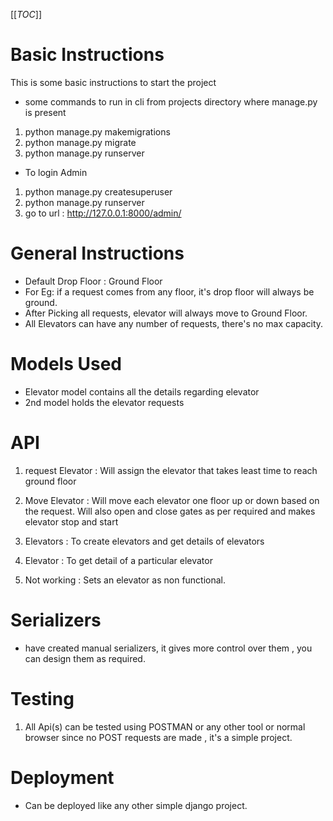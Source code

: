 [[_TOC_]]

# Basic Instructions
This is some basic instructions to start the project
- some commands to run in cli from projects directory where manage.py is present 
1) python manage.py makemigrations
2) python manage.py migrate
3) python manage.py runserver
- To login Admin 
1) python manage.py createsuperuser
2) python manage.py runserver
3) go to url : http://127.0.0.1:8000/admin/

# General Instructions
- Default Drop Floor : Ground Floor
- For Eg: if a request comes from any floor, it's drop floor will always be ground.
- After Picking all requests, elevator will always move to Ground Floor.
- All Elevators can have any number of requests, there's no max capacity.

# Models Used
- Elevator model contains all the details regarding elevator
- 2nd model holds the elevator requests

# API

1) request Elevator : Will assign the elevator that takes least time to reach ground floor
2) Move Elevator : Will move each elevator one floor up or down based on the request. Will also open and close gates as per required and makes elevator stop and start

3) Elevators : To create elevators and get details of elevators
4) Elevator : To get detail of a particular elevator
5) Not working : Sets an elevator as non functional.

# Serializers

- have created manual serializers, it gives more control over them , you can design them as required.

# Testing 

1) All Api(s) can be tested using POSTMAN or any other tool or normal browser since no POST requests are made , it's a simple project.

# Deployment

- Can be deployed like any other simple django project.
